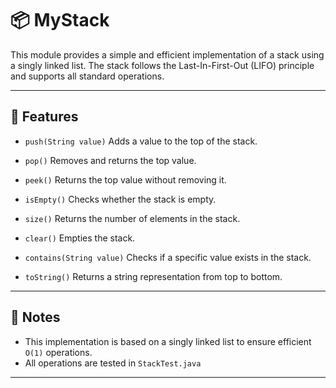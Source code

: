 # 📦 MyStack

This module provides a simple and efficient implementation of a stack using a singly linked list. The stack follows the Last-In-First-Out (LIFO) principle and supports all standard operations.

---

## 🔧 Features

- `push(String value)`
    Adds a value to the top of the stack.

- `pop()`
    Removes and returns the top value.

- `peek()`
    Returns the top value without removing it.

- `isEmpty()`
    Checks whether the stack is empty.

- `size()`
    Returns the number of elements in the stack.

- `clear()` 
    Empties the stack.

- `contains(String value)`
    Checks if a specific value exists in the stack.
    
- `toString()`
   Returns a string representation from top to bottom.

---

## 📌 Notes

- This implementation is based on a singly linked list to ensure efficient `O(1)` operations.
- All operations are tested in `StackTest.java`

---